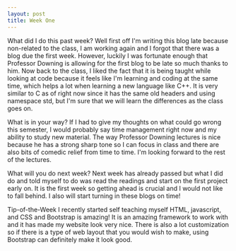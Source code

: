 ```yaml
---
layout: post
title: Week One
---
```


What did I do this past week?
Well first off I'm writing this blog late because non-related to the class, I am working again and I forgot that there was a 
blog due the first week. However, luckily I was fortunate enough that Professor Downing is allowing for the first blog to be
late so much thanks to him. Now back to the class, I liked the fact that it is being taught while looking at code because it
feels like I'm learning and coding at the same time, which helps a lot when learning a new language like C++. It is very similar 
to C as of right now since it has the same old headers and using namespace std, but I'm sure that we will learn the differences
as the class goes on.

What is in your way?
If I had to give my thoughts on what could go wrong this semester, I would probably say time management right now and my 
ability to study new material. The way Professor Downing lectures is nice because he has a strong sharp tone so I can focus
in class and there are also bits of comedic relief from time to time. I'm looking forward to the rest of the lectures.

What will you do next week?
Next week has already passed but what I did do and told myself to do was read the readings and start on the first project early
on. It is the first week so getting ahead is crucial and I would not like to fall behind. I also will start turning in these blogs
on time!

Tip-of-the-Week
I recently started self teaching myself HTML, javascript, and CSS and Bootstrap is amazing! It is an amazing framework to 
work with and it has made my website look very nice. There is also a lot customization so if there is a type of web layout
that you would wish to make, using Bootstrap can definitely make it look good.
